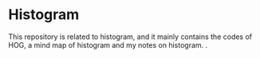 # Histogram
This repository is related to histogram, and it mainly contains the codes of HOG, a mind map of histogram and my notes on histogram.  .
